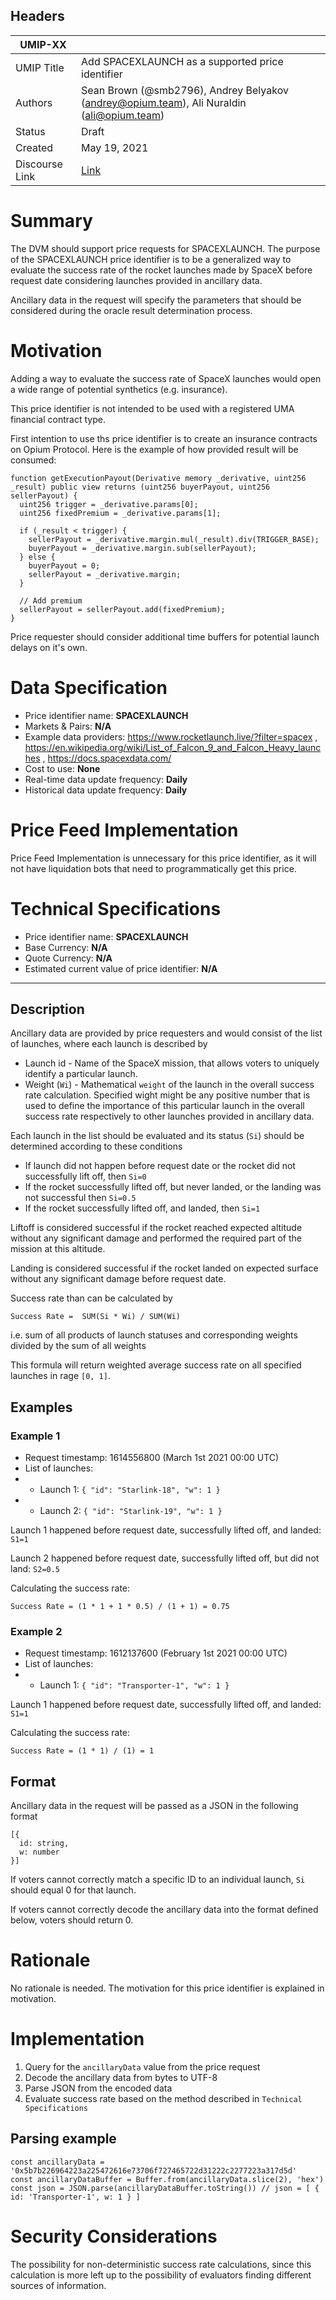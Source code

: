 ## Headers

| UMIP-XX                |                                                               |
| ------------------- | ------------------------------------------------------------- |
| UMIP Title          | Add SPACEXLAUNCH as a supported price identifier |
| Authors             | Sean Brown (@smb2796), Andrey Belyakov (andrey@opium.team), Ali Nuraldin (ali@opium.team) |
| Status              | Draft                                                         |
| Created             | May 19, 2021                                              |
| Discourse Link      | [Link](https://discourse.umaproject.org/t/add-spacexlaunch-as-a-supported-price-identifier/1105)            |

# Summary 

The DVM should support price requests for SPACEXLAUNCH. The purpose of the SPACEXLAUNCH price identifier is to be a generalized way to evaluate the success rate of the rocket launches made by SpaceX before request date considering launches provided in ancillary data.

Ancillary data in the request will specify the parameters that should be considered during the oracle result determination process.

# Motivation

Adding a way to evaluate the success rate of SpaceX launches would open a wide range of potential synthetics (e.g. insurance).

This price identifier is not intended to be used with a registered UMA financial contract type.

First intention to use ths price identifier is to create an insurance contracts on Opium Protocol. Here is the example of how provided result will be consumed:

```
function getExecutionPayout(Derivative memory _derivative, uint256 _result) public view returns (uint256 buyerPayout, uint256 sellerPayout) {
  uint256 trigger = _derivative.params[0];
  uint256 fixedPremium = _derivative.params[1];

  if (_result < trigger) {
    sellerPayout = _derivative.margin.mul(_result).div(TRIGGER_BASE);
    buyerPayout = _derivative.margin.sub(sellerPayout);
  } else {
    buyerPayout = 0;
    sellerPayout = _derivative.margin;
  }

  // Add premium
  sellerPayout = sellerPayout.add(fixedPremium);
}
```

Price requester should consider additional time buffers for potential launch delays on it's own.

# Data Specification

- Price identifier name: **SPACEXLAUNCH** 
- Markets & Pairs: **N/A**
- Example data providers: https://www.rocketlaunch.live/?filter=spacex , https://en.wikipedia.org/wiki/List_of_Falcon_9_and_Falcon_Heavy_launches , https://docs.spacexdata.com/
- Cost to use: **None**
- Real-time data update frequency: **Daily**
- Historical data update frequency: **Daily**

# Price Feed Implementation

Price Feed Implementation is unnecessary for this price identifier, as it will not have liquidation bots that need to programmatically get this price.

# Technical Specifications

- Price identifier name: **SPACEXLAUNCH**
- Base Currency: **N/A**
- Quote Currency: **N/A**
- Estimated current value of price identifier: **N/A**

---

## Description

Ancillary data are provided by price requesters and would consist of the list of launches, where each launch is described by
- Launch id - Name of the SpaceX mission, that allows voters to uniquely identify a particular launch.
- Weight (`Wi`) - Mathematical `weight` of the launch in the overall success rate calculation. Specified wight might be any positive number that is used to define the importance of this particular launch in the overall success rate respectively to other launches provided in ancillary data.

Each launch in the list should be evaluated and its status (`Si`) should be determined according to these conditions
- If launch did not happen before request date or the rocket did not successfully lift off, then `Si=0`
- If the rocket successfully lifted off, but never landed, or the landing was not successful then `Si=0.5`
- If the rocket successfully lifted off, and landed, then `Si=1`

Liftoff is considered successful if the rocket reached expected altitude without any significant damage and performed the required part of the mission at this altitude.

Landing is considered successful if the rocket landed on expected surface without any significant damage before request date.

Success rate than can be calculated by
```
Success Rate =  SUM(Si * Wi) / SUM(Wi)
```

i.e. sum of all products of launch statuses and corresponding weights divided by the sum of all weights

This formula will return weighted average success rate on all specified launches in rage `[0, 1]`.

## Examples

### Example 1

- Request timestamp: 1614556800 (March 1st 2021 00:00 UTC)
- List of launches:
- - Launch 1: `{ "id": "Starlink-18", "w": 1 }`
- - Launch 2: `{ "id": "Starlink-19", "w": 1 }`

Launch 1 happened before request date, successfully lifted off, and landed: `S1=1`

Launch 2 happened before request date, successfully lifted off, but did not land: `S2=0.5`

Calculating the success rate:
```
Success Rate = (1 * 1 + 1 * 0.5) / (1 + 1) = 0.75
```

### Example 2
- Request timestamp: 1612137600 (February 1st 2021 00:00 UTC)
- List of launches:
- -  Launch 1: `{ "id": "Transporter-1", "w": 1 }`

Launch 1 happened before request date, successfully lifted off, and landed: `S1=1`

Calculating the success rate:
```
Success Rate = (1 * 1) / (1) = 1
```

## Format
Ancillary data in the request will be passed as a JSON  in the following format

```
[{
  id: string,
  w: number
}]
```

If voters cannot correctly match a specific ID to an individual launch, `Si` should equal 0 for that launch.

If voters cannot correctly decode the ancillary data into the format defined below, voters should return 0.

# Rationale

No rationale is needed. The motivation for this price identifier is explained in motivation.

# Implementation

1. Query for the `ancillaryData` value from the price request
2. Decode the ancillary data from bytes to UTF-8
3. Parse JSON from the encoded data
4. Evaluate success rate based on the method described in `Technical Specifications`

## Parsing example
```
const ancillaryData = '0x5b7b226964223a225472616e73706f727465722d31222c2277223a317d5d'
const ancillaryDataBuffer = Buffer.from(ancillaryData.slice(2), 'hex')
const json = JSON.parse(ancillaryDataBuffer.toString()) // json = [ { id: 'Transporter-1', w: 1 } ]
```

# Security Considerations

The possibility for non-deterministic success rate calculations, since this calculation is more left up to the possibility of evaluators finding different sources of information.
